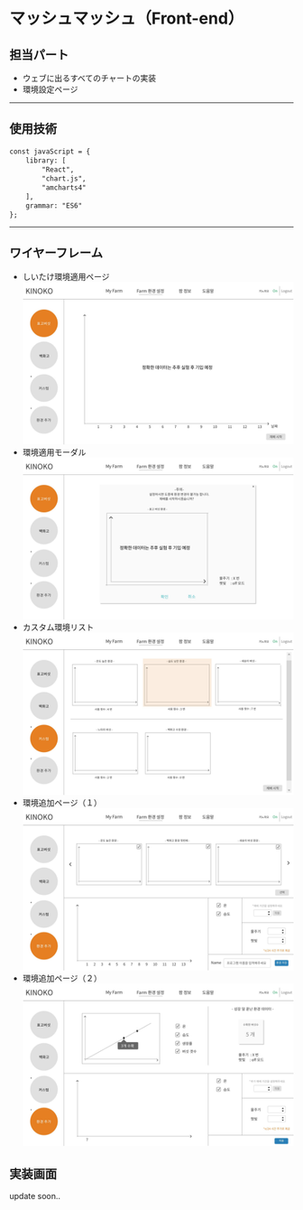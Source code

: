 # マッシュマッシュ（Front-end）

## 担当パート
- ウェブに出るすべてのチャートの実装
- 環境設定ページ
-----

## 使用技術

    const javaScript = {
	    library: [
		    "React",
		    "chart.js",
		    "amcharts4"
	    ],
	    grammar: "ES6"
    };
  
 --- 
## ワイヤーフレーム
- しいたけ環境適用ページ
![ex_screenshot](./src/Beomhwan/md_img/01.jpg)
- 環境適用モーダル
![ex_screenshot](./src/Beomhwan/md_img/03.jpg)
- カスタム環境リスト
![ex_screenshot](./src/Beomhwan/md_img/04.jpg)
- 環境追加ページ（１）
![ex_screenshot](./src/Beomhwan/md_img/05.jpg)
- 環境追加ページ（２）
![ex_screenshot](./src/Beomhwan/md_img/06.jpg)

##  実装画面

update soon..
